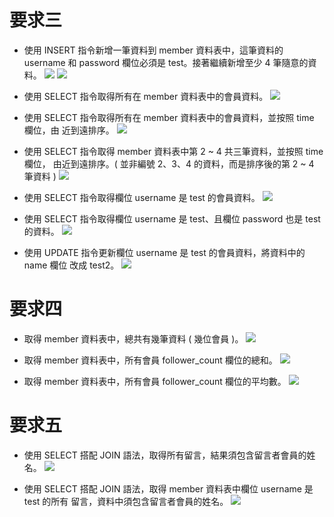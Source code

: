 # 要求三
* 使用 INSERT 指令新增一筆資料到 member 資料表中，這筆資料的 username 和
password 欄位必須是 test。接著繼續新增至少 4 筆隨意的資料。
![](task3/01-1.png)
![](task3/01-2.png)

* 使用 SELECT 指令取得所有在 member 資料表中的會員資料。
![](task3/02.png)

* 使用 SELECT 指令取得所有在 member 資料表中的會員資料，並按照 time 欄位，由
近到遠排序。
![](task3/03.png)

* 使用 SELECT 指令取得 member 資料表中第 2 ~ 4 共三筆資料，並按照 time 欄位，
由近到遠排序。( 並非編號 2、3、4 的資料，而是排序後的第 2 ~ 4 筆資料 )
![](task3/04.png)

* 使用 SELECT 指令取得欄位 username 是 test 的會員資料。
![](task3/05.png)

* 使用 SELECT 指令取得欄位 username 是 test、且欄位 password 也是 test 的資料。
![](task3/06.png)

* 使用 UPDATE 指令更新欄位 username 是 test 的會員資料，將資料中的 name 欄位
改成 test2。
![](task3/07.png)


# 要求四
* 取得 member 資料表中，總共有幾筆資料 ( 幾位會員 )。
![](task4/01.png)

* 取得 member 資料表中，所有會員 follower_count 欄位的總和。
![](task4/02.png)

* 取得 member 資料表中，所有會員 follower_count 欄位的平均數。
![](task4/03.png)

# 要求五
* 使用 SELECT 搭配 JOIN 語法，取得所有留言，結果須包含留言者會員的姓名。
![](task5/01.png)

* 使用 SELECT 搭配 JOIN 語法，取得 member 資料表中欄位 username 是 test 的所有
留言，資料中須包含留言者會員的姓名。
![](task5/03.png)
